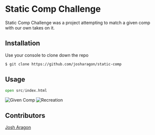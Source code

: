 # Static Comp Challenge

Static Comp Challenge was a project attempting to match a given comp with our own takes on it.

## Installation

Use your console to clone down the repo

```bash
$ git clone https://github.com/josharagon/static-comp
```

## Usage

```python
open src/index.html
```
![Given Comp](https://frontend.turing.io/assets/images/static-comp-challenge-2.jpg)
![Recreation](https://gyazo.com/4f93582abce7aac016af6c8fea649824.jpg)

## Contributors
[Josh Aragon](github.com/josharagon)